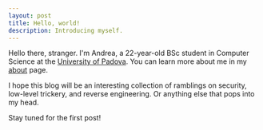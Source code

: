 ```yaml
---
layout: post
title: Hello, world!
description: Introducing myself.
---
```


Hello there, stranger. I'm Andrea, a 22-year-old BSc student in Computer Science at the [University of Padova](http://www.unipd.it/). You can learn more about me in my [about](/about) page.

I hope this blog will be an interesting collection of ramblings on security, low-level trickery, and reverse engineering. Or anything else that pops into my head.

Stay tuned for the first post!
